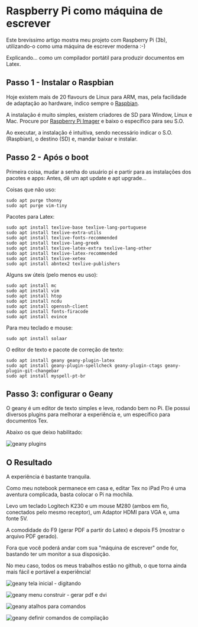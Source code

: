 # Raspberry Pi como máquina de escrever
Este brevíssimo artigo mostra meu projeto com Raspberry Pi (3b), utilizando-o como
uma máquina de escrever moderna :-)

Explicando... como um compilador portátil para produzir documentos em Latex.

## Passo 1 - Instalar o Raspbian
Hoje existem mais de 20 flavours de Linux para ARM, mas, pela facilidade de adaptação ao hardware,
indico sempre o [Raspbian](https://www.raspberrypi.org/downloads/raspbian/).

A instalação é muito simples, existem criadores de SD para Window, Linux e Mac. Procure
por [Raspberry Pi Imager](https://www.raspberrypi.org/downloads/) e baixo o específico para seu S.O.

Ao executar, a  instalação é intuitiva, sendo necessário indicar o S.O. (Raspbian), o destino (SD)
 e, mandar baixar e instalar.

## Passo 2 - Após o boot
Primeira coisa, mudar a senha do usuário pi e partir para as instalações dos pacotes e apps:
Antes, dê um apt update e apt upgrade...

Coisas que não uso:

```
sudo apt purge thonny
sudo apt purge vim-tiny
```

Pacotes para Latex:

```
sudo apt install texlive-base texlive-lang-portuguese
sudo apt install texlive-extra-utils 
sudo apt install texlive-fonts-recommended
sudo apt install texlive-lang-greek
sudo apt install texlive-latex-extra texlive-lang-other
sudo apt install texlive-latex-recommended
sudo apt install texlive-xetex 
sudo apt install abntex2 texlive-publishers
```

Alguns sw úteis (pelo menos eu uso):

```
sudo apt install mc
sudo apt install vim
sudo apt install htop
sudo apt install ncdu
sudo apt install openssh-client
sudo apt install fonts-firacode
sudo apt install evince
```

Para meu teclado e mouse:

```
sudo apt install solaar
```


O editor de texto e pacote de correção de texto:

```
sudo apt install geany geany-plugin-latex
sudo apt install geany-plugin-spellcheck geany-plugin-ctags geany-plugin-git-changebar
sudo apt install myspell-pt-br
```

## Passo 3: configurar o Geany
O geany é um editor de texto simples e leve, rodando bem no Pi.
Ele possui diversos plugins para melhorar a experiência e, um específico para documentos Tex.

Abaixo os que deixo habilitado:

![geany plugins](imagens/pi_ed_1.png)


## O Resultado
A experiência é bastante tranquila.

Como meu notebook permanece em casa e, editar Tex no iPad Pro é uma aventura complicada,
basta colocar o Pi na mochila.

Levo um teclado Logitech K230 e um mouse M280 (ambos em fio, conectados pelo mesmo receptor), um Adaptor HDMI para VGA e,
uma fonte 5V.

A comodidade do F9 (gerar PDF a partir do Latex) e depois F5 (mostrar o arquivo PDF gerado).

Fora que você poderá andar com sua "máquina de escrever" onde for, bastando ter um monitor a sua disposição.

No meu caso, todos os meus trabalhos estão no github, o que torna ainda mais fácil e portável a experiência!



![geany tela inicial - digitando](imagens/pi_ed_2.png)



![geany menu construir - gerar pdf e dvi](imagens/pi_ed_3.png)


![geany atalhos para comandos](imagens/pi_ed_4.png)


![geany definir comandos de compilação](imagens/pi_ed_5.png)
